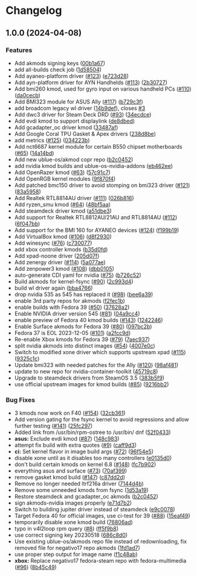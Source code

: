 # Changelog

## 1.0.0 (2024-04-08)


### Features

* Add akmods signing keys ([00b1a67](https://github.com/Waffleophagus/akmods/commit/00b1a67b7fb891484f717a3acd227b0a7371c561))
* add all-builds check job ([1d58504](https://github.com/Waffleophagus/akmods/commit/1d58504fab4c8594a734a42d998658bdcd6b091c))
* Add ayaneo-platform driver ([#123](https://github.com/Waffleophagus/akmods/issues/123)) ([e723d28](https://github.com/Waffleophagus/akmods/commit/e723d28f3bf8ad62e29cdeb630d45fbcb8205ad9))
* Add ayn-platform driver for AYN Handhelds ([#113](https://github.com/Waffleophagus/akmods/issues/113)) ([2b30727](https://github.com/Waffleophagus/akmods/commit/2b30727b3245505a927161883a0372b46bdf25ce))
* Add bmi260 kmod, used for gyro input on various handheld PCs ([#110](https://github.com/Waffleophagus/akmods/issues/110)) ([da0cecb](https://github.com/Waffleophagus/akmods/commit/da0cecbda0f7cc35c0205621469c13b5b6a8075d))
* Add BMI323 module for ASUS Ally ([#117](https://github.com/Waffleophagus/akmods/issues/117)) ([b729c3f](https://github.com/Waffleophagus/akmods/commit/b729c3f0b9bec7a03e69a99e9103b285f3d8aa43))
* add broadcom legacy wl driver ([14b9def](https://github.com/Waffleophagus/akmods/commit/14b9def3cf609cdb6b3e2c5f9260ad60547c4c22)), closes [#3](https://github.com/Waffleophagus/akmods/issues/3)
* Add dwc3 driver for Steam Deck DRD ([#93](https://github.com/Waffleophagus/akmods/issues/93)) ([34ecdce](https://github.com/Waffleophagus/akmods/commit/34ecdce58f41b7e2e5c638b7c93af19f93292dad))
* Add evdi kmod to support displaylink ([de8dbed](https://github.com/Waffleophagus/akmods/commit/de8dbed3050de11232472c415d5e1b02a21fe6c2))
* Add gcadapter_oc driver kmod ([33487af](https://github.com/Waffleophagus/akmods/commit/33487afb2585b2d3189060e3ebcbdef28211b124))
* Add Google Coral TPU Gasket & Apex drivers ([238d8be](https://github.com/Waffleophagus/akmods/commit/238d8bea41225fc4b24f1911707e546af9252e5b))
* add metrics ([#125](https://github.com/Waffleophagus/akmods/issues/125)) ([034223b](https://github.com/Waffleophagus/akmods/commit/034223bde6538152f964bf80dbdd46d4fde2da5d))
* Add nct6687 kernel module for certain B550 chipset motherboards ([#65](https://github.com/Waffleophagus/akmods/issues/65)) ([14a14bd](https://github.com/Waffleophagus/akmods/commit/14a14bd8d601da8dacb1953d968a637a3b502982))
* Add new ublue-os/akmod copr repo ([b2c0452](https://github.com/Waffleophagus/akmods/commit/b2c0452a234a357f9377619e6b0290322aaa4375))
* add nvidia kmod builds and ublue-os-nvidia-addons ([eb462ee](https://github.com/Waffleophagus/akmods/commit/eb462ee50a40eeaf54b594f015a81a3712b94c7e))
* Add OpenRazer kmod ([#63](https://github.com/Waffleophagus/akmods/issues/63)) ([57c91c7](https://github.com/Waffleophagus/akmods/commit/57c91c70cf901ede5287a5b3723136ba7d84b258))
* Add OpenRGB kernel modules ([9f870f4](https://github.com/Waffleophagus/akmods/commit/9f870f42865a24a3f5e7f27528b2844487bdb5c6))
* Add patched bmc150 driver to avoid stomping on bmi323 driver ([#121](https://github.com/Waffleophagus/akmods/issues/121)) ([83a5958](https://github.com/Waffleophagus/akmods/commit/83a595886830e296c2a8a035f4df2d5453d4111b))
* Add Realtek RTL8814AU driver ([#111](https://github.com/Waffleophagus/akmods/issues/111)) ([026b816](https://github.com/Waffleophagus/akmods/commit/026b816a5b0ab92ff35a95a15c582bb6757119dd))
* Add ryzen_smu kmod ([#64](https://github.com/Waffleophagus/akmods/issues/64)) ([48bf5aa](https://github.com/Waffleophagus/akmods/commit/48bf5aa69f084a9e332485481b3a72e53cf9d685))
* Add steamdeck driver kmod ([a51dbe3](https://github.com/Waffleophagus/akmods/commit/a51dbe37467248825c9b2a6b068d928f85f783e0))
* Add support for Realtek RTL8812AU/21AU and RTL8814AU ([#112](https://github.com/Waffleophagus/akmods/issues/112)) ([6f047bb](https://github.com/Waffleophagus/akmods/commit/6f047bb93cf2d34373f2cedcf2c2d107ce8d9811))
* Add support for the BMI 160 for AYANEO devices ([#124](https://github.com/Waffleophagus/akmods/issues/124)) ([f199b19](https://github.com/Waffleophagus/akmods/commit/f199b1973d2f93b65f224a7abc889af171a2df2c))
* Add VirtualBox kmod ([#106](https://github.com/Waffleophagus/akmods/issues/106)) ([d8f2930](https://github.com/Waffleophagus/akmods/commit/d8f293074d7b1ecbc61918fa0e26379259949575))
* Add winesync ([#76](https://github.com/Waffleophagus/akmods/issues/76)) ([c730077](https://github.com/Waffleophagus/akmods/commit/c73007718f262fb1e09f525569d988c550cc4bca))
* add xbox controller kmods ([b35d0fd](https://github.com/Waffleophagus/akmods/commit/b35d0fdc1712ae12823cdcfea7846c6110d6121c))
* Add xpad-noone driver ([205d07f](https://github.com/Waffleophagus/akmods/commit/205d07f6f2e01b955eeeb6f19593668eb67d3edc))
* Add zenergy driver ([#114](https://github.com/Waffleophagus/akmods/issues/114)) ([5a077ae](https://github.com/Waffleophagus/akmods/commit/5a077ae3b3dd7ef62641575251ccdfff1cf5066b))
* Add zenpower3 kmod ([#108](https://github.com/Waffleophagus/akmods/issues/108)) ([dbb0105](https://github.com/Waffleophagus/akmods/commit/dbb0105fc3d920d987caeb14e9b6f6935ad29611))
* auto-generate CDI yaml for nvidia ([#75](https://github.com/Waffleophagus/akmods/issues/75)) ([b726c52](https://github.com/Waffleophagus/akmods/commit/b726c52b25e955daaa87609d1362adefe8c10e24))
* Build akmods for kernel-fsync ([#90](https://github.com/Waffleophagus/akmods/issues/90)) ([2c993d4](https://github.com/Waffleophagus/akmods/commit/2c993d425b4bda272f466152dba54f8c50672090))
* build wl driver again ([bba4766](https://github.com/Waffleophagus/akmods/commit/bba4766cf8ce2c1cc705d62842ea189f93999d76))
* drop nvidia 535 as 545 has replaced it ([#98](https://github.com/Waffleophagus/akmods/issues/98)) ([bee6a39](https://github.com/Waffleophagus/akmods/commit/bee6a398633f70c7aa2119b8170535a4bd4b75d6))
* enable 3rd party repos for akmods ([f2fec1b](https://github.com/Waffleophagus/akmods/commit/f2fec1b3f18a98ee2a823c33bce09dad53268964))
* enable builds with Fedora 39 ([#50](https://github.com/Waffleophagus/akmods/issues/50)) ([37628a2](https://github.com/Waffleophagus/akmods/commit/37628a2bf372435af51b0e54886e0e65c43bbedf))
* Enable NVIDIA driver version 545 ([#81](https://github.com/Waffleophagus/akmods/issues/81)) ([04a9cc4](https://github.com/Waffleophagus/akmods/commit/04a9cc4c043f53e05adb39f384998210d92896ee))
* enable preview of Fedora 40 kmod builds ([#143](https://github.com/Waffleophagus/akmods/issues/143)) ([1242246](https://github.com/Waffleophagus/akmods/commit/1242246706a780d78d9dc1de04a0fd9c0a9a1372))
* Enable Surface akmods for Fedora 39 ([#80](https://github.com/Waffleophagus/akmods/issues/80)) ([097bc2b](https://github.com/Waffleophagus/akmods/commit/097bc2b3edc4ad3c51be8c61ddfbff45eb8cb3d0))
* Fedora 37 is EOL 2023-12-05 ([#101](https://github.com/Waffleophagus/akmods/issues/101)) ([a2fcc9d](https://github.com/Waffleophagus/akmods/commit/a2fcc9d7bde59e2750300789db2982adb6656745))
* Re-enable Xbox kmods for Fedora 39 ([#79](https://github.com/Waffleophagus/akmods/issues/79)) ([7aec937](https://github.com/Waffleophagus/akmods/commit/7aec937f65d5399ffdf3a3cef706e70f4ec23c71))
* split nvidia akmods into distinct images ([#54](https://github.com/Waffleophagus/akmods/issues/54)) ([4007e0c](https://github.com/Waffleophagus/akmods/commit/4007e0cb22a9715634eda8cd773315c5e74b1a6a))
* Switch to modified xone driver which supports upstream xpad ([#115](https://github.com/Waffleophagus/akmods/issues/115)) ([9325c1c](https://github.com/Waffleophagus/akmods/commit/9325c1ccd33a58268524a3864ce0ef559774a2e7))
* Update bmi323 with needed patches for the Ally ([#120](https://github.com/Waffleophagus/akmods/issues/120)) ([98af481](https://github.com/Waffleophagus/akmods/commit/98af481a0737eaaca2224e772eba6ef8d6d492fd))
* update to new repo for nvidia-container-toolkit ([45719c8](https://github.com/Waffleophagus/akmods/commit/45719c8d4f2320772f8a4584c70a3b715fbfd88b))
* Upgrade to steamdeck drivers from SteamOS 3.5 ([383b5f9](https://github.com/Waffleophagus/akmods/commit/383b5f9b7abd0d205e4b7a100defb27267fd2a6a))
* use official upstream images for kmod builds ([#85](https://github.com/Waffleophagus/akmods/issues/85)) ([9216bb2](https://github.com/Waffleophagus/akmods/commit/9216bb208a86319b60e620d2c06676a8ede56261))


### Bug Fixes

* 3 kmods now work on F40 ([#154](https://github.com/Waffleophagus/akmods/issues/154)) ([32cb361](https://github.com/Waffleophagus/akmods/commit/32cb3613191ba012163c7c3109318651f2b86112))
* Add version gating for the fsync kernel to avoid regressions and allow further testing ([#141](https://github.com/Waffleophagus/akmods/issues/141)) ([25fc297](https://github.com/Waffleophagus/akmods/commit/25fc297f168f42d2c897cc752cfce7afcd52548e))
* Added link from /usr/bin/rpm-ostree to /usr/bin/ dnf ([52f0433](https://github.com/Waffleophagus/akmods/commit/52f0433d0c2b940090a79db8c7523f4140f1d07a))
* **asus:** Exclude evdi kmod ([#87](https://github.com/Waffleophagus/akmods/issues/87)) ([148c983](https://github.com/Waffleophagus/akmods/commit/148c983d60d6a721eccc8b5b6945f5c6502101f0))
* attempt fix build with extra quotes ([#9](https://github.com/Waffleophagus/akmods/issues/9)) ([caff9d3](https://github.com/Waffleophagus/akmods/commit/caff9d33ceb7b3e7741d74486183ef6dd29fb9df))
* **ci:** Set kernel flavor in image build args ([#72](https://github.com/Waffleophagus/akmods/issues/72)) ([96f54e5](https://github.com/Waffleophagus/akmods/commit/96f54e58b7a807f28d7698b0f0452335f14b2cc2))
* disable xone until as it disables too many controllers ([e0135d0](https://github.com/Waffleophagus/akmods/commit/e0135d08d0528cf02098d9576b7671007058c0ac))
* don't build certain kmods on kernel 6.8 ([#148](https://github.com/Waffleophagus/akmods/issues/148)) ([fc7b902](https://github.com/Waffleophagus/akmods/commit/fc7b9025f81482399cf40b34a9652bd42b825969))
* everything asus and surface ([#73](https://github.com/Waffleophagus/akmods/issues/73)) ([70af399](https://github.com/Waffleophagus/akmods/commit/70af39999c681566bd1c66f23834daa37b996aaa))
* remove gasket kmod build ([#147](https://github.com/Waffleophagus/akmods/issues/147)) ([c87dd2d](https://github.com/Waffleophagus/akmods/commit/c87dd2d648328e2720e94428ea6dd1b885194911))
* Remove no longer needed ltrf216a driver ([7144d4b](https://github.com/Waffleophagus/akmods/commit/7144d4b20a1044ba1473fba16612a2ba44c14e04))
* Remove some unneeded kmods from fsync ([1d53a19](https://github.com/Waffleophagus/akmods/commit/1d53a19244fb1b6181df924ee89d83848eb5ea4a))
* Restore steamdeck and gcadapter_oc akmods ([b2c0452](https://github.com/Waffleophagus/akmods/commit/b2c0452a234a357f9377619e6b0290322aaa4375))
* sign akmods-nvidia images properly ([e71d7b2](https://github.com/Waffleophagus/akmods/commit/e71d7b22c30f63fe273ba2015fe8cdc40c755690))
* Switch to building jupiter driver instead of steamdeck ([e9c0078](https://github.com/Waffleophagus/akmods/commit/e9c0078220e1cff3cb8192d9c1de930092b05c17))
* Target Fedora 40 for official images, use ci-test for 39 ([#88](https://github.com/Waffleophagus/akmods/issues/88)) ([15eaf49](https://github.com/Waffleophagus/akmods/commit/15eaf4988ce068e8b93ba14e0f7718ab3cb29d90))
* temporarily disable xone kmod build ([76806ad](https://github.com/Waffleophagus/akmods/commit/76806adc856db2163c188125ba7546362282cee2))
* typo in v4l2loop rpm query ([#8](https://github.com/Waffleophagus/akmods/issues/8)) ([ff5f9b8](https://github.com/Waffleophagus/akmods/commit/ff5f9b874842e2b2314355293534c27aceabc9e3))
* use correct signing key 20230518 ([686c8d0](https://github.com/Waffleophagus/akmods/commit/686c8d0522155e213a262eee9e67a8b376686b5d))
* Use existing ublue-os/akmods repo file instead of redownloading, fix removed file for negativo17 repo akmods ([1fd1ad7](https://github.com/Waffleophagus/akmods/commit/1fd1ad78a43998377f43c04738895b085cdc97ba))
* use proper step output for image name ([f1c48ab](https://github.com/Waffleophagus/akmods/commit/f1c48ab3e98b5819c01f7146237e2506b1fdc718))
* **xbox:** Replace negativo17 fedora-steam repo with fedora-multimedia ([#96](https://github.com/Waffleophagus/akmods/issues/96)) ([8b45c49](https://github.com/Waffleophagus/akmods/commit/8b45c49800136acf8fa30980b0096f7542c3f184))
